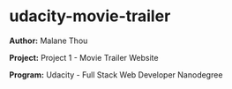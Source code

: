 # udacity-movie-trailer
**Author:**	Malane Thou

**Project:** Project 1 - Movie Trailer Website

**Program:** Udacity - Full Stack Web Developer Nanodegree

